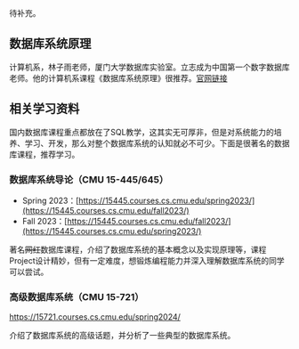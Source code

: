 待补充。

## 数据库系统原理
计算机系，林子雨老师，厦门大学数据库实验室。立志成为中国第一个数字数据库老师。他的计算机系课程《数据库系统原理》很推荐。[官网链接](https://dblab.xmu.edu.cn/)

## 相关学习资料
国内数据库课程重点都放在了SQL教学，这其实无可厚非，但是对系统能力的培养、学习、开发，那么对整个数据库系统的认知就必不可少。下面是很著名的数据库课程，推荐学习。

### 数据库系统导论（CMU 15-445/645）

* Spring 2023：[https://15445.courses.cs.cmu.edu/spring2023/](https://15445.courses.cs.cmu.edu/fall2023/)
* Fall 2023：[https://15445.courses.cs.cmu.edu/fall2023/](https://15445.courses.cs.cmu.edu/spring2023/)

著名~~网红~~数据库课程，介绍了数据库系统的基本概念以及实现原理等，课程Project设计精妙，但有一定难度，想锻炼编程能力并深入理解数据库系统的同学可以尝试。

### 高级数据库系统（CMU 15-721）

<https://15721.courses.cs.cmu.edu/spring2024/>

介绍了数据库系统的高级话题，并分析了一些典型的数据库系统。